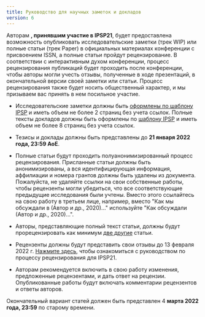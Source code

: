 ```yaml
---
title: Руководство для научных заметок и докладов
version: 6
---
```


Авторам **, принявшим участие в IPSP21**, будет предоставлена возможность опубликовать исследовательские заметки (трек WIP) или полные статьи (трек Paper) в официальных материалах конференции с присвоением ISSN, а полные статьи пройдут рецензирование. В соответствии с интерактивным духом конференции, процесс рецензирования публикаций будет проходить после конференции, чтобы авторы могли учесть отзывы, полученные в ходе презентаций, в окончательной версии своей заметки или статьи. Процесс рецензирования также будет носить общественный характер, и мы призываем вас принять в нем посильное участие.

- Исследовательские заметки должны быть [оформлены по шаблону IPSP](/conference/IPSP_Research_Note_Template.docx) и иметь объем не более 2 страниц без учета ссылок. Полные тексты докладов должны быть оформлены по [шаблону IPSP](/conference/IPSP21_Full_Paper_Template.docx) и иметь объем не более 8 страниц без учета ссылок.

- Тезисы и доклады должны быть представлены до **21 января 2022 года, 23:59 AoE**.

- Полные статьи будут проходить полуанонимизированный процесс рецензирования. Присланные статьи должны быть анонимизированы, а вся идентифицирующая информация, аффилиации и номера грантов должны быть удалены из документа. Пожалуйста, не удаляйте ссылки на свои собственные работы, чтобы рецензенты могли убедиться, что все соответствующие предыдущие исследования были учтены. Вместо этого ссылайтесь на свою работу в третьем лице, например, вместо "Как мы обсуждали в (Автор и др., 2020)..." используйте "Как обсуждали (Автор и др., 2020)...".

- Авторы, представляющие полный текст статьи, должны будут прорецензировать как минимум [две другие](/conference/review_guidance) статьи.

- Рецензенты должны будут представить свои отзывы до 13 февраля 2022 г. [Нажмите здесь](/conference/review_guidance), чтобы ознакомиться с руководством по процессу рецензирования для IPSP21.

- Авторам рекомендуется включить в свою работу изменения, предложенные рецензентами, и дать ответ на рецензии. Опубликованные работы будут включать комментарии рецензентов и ответы авторов.

<!-- -->

Окончательный вариант статей должен быть представлен 4 **марта 2022 года, 23:59** по старому времени.
